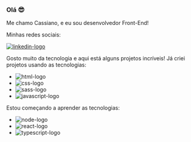 ### Olá 😎

Me chamo Cassiano, e eu sou desenvolvedor Front-End!

Minhas redes sociais:
<br/>

<a href="https://www.linkedin.com/in/cassiano-hoffmann-855991253/"><img src="https://img.shields.io/badge/LinkedIn-0077B5?style=for-the-badge&logo=linkedin&logoColor=white" alt="linkedin-logo" /><a/>

Gosto muito da tecnologia e aqui está alguns projetos incríveis! Já criei projetos usando as tecnologias:

- <img src="https://img.shields.io/badge/HTML5-E34F26?style=for-the-badge&logo=html5&logoColor=white" alt="html-logo" />
- <img src="https://img.shields.io/badge/CSS3-1572B6?style=for-the-badge&logo=css3&logoColor=white" alt="css-logo" />
- <img src="https://img.shields.io/badge/Sass-CC6699?style=for-the-badge&logo=sass&logoColor=white" alt="sass-logo" />
- <img src="https://img.shields.io/badge/JavaScript-F7DF1E?style=for-the-badge&logo=javascript&logoColor=black" alt="javascript-logo" />

Estou começando a aprender as tecnologias:

- <img src="https://img.shields.io/badge/Node.js-43853D?style=for-the-badge&logo=node.js&logoColor=white" alt="node-logo" />
- <img src="https://img.shields.io/badge/React-20232A?style=for-the-badge&logo=react&logoColor=61DAFB" alt="react-logo" />
- <img src="https://img.shields.io/badge/TypeScript-007ACC?style=for-the-badge&logo=typescript&logoColor=white" alt="typescript-logo" />
